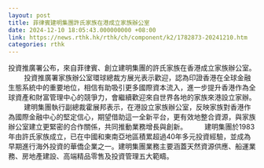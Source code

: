 ```yaml
---
layout: post
title: 菲律賓建明集團許氏家族在港成立家族辦公室
date: 2024-12-10 18:05:43.000000000 +08:00
link: https://news.rthk.hk/rthk/ch/component/k2/1782873-20241210.htm
categories: rthk
---
```


投資推廣署公布，來自菲律賓、創立建明集團的許氏家族在香港成立家族辦公室。
　　
投資推廣署家族辦公室環球總裁方展光表示歡迎，認為印證香港在全球金融生態系統中的重要地位，相信有助吸引更多國際資本流入，進一步提升香港作為全球資產和財富管理中心的競爭力，會繼續歡迎來自世界各地的家族來港設立家辦。
　　
建明集團執行副總裁霍展邦表示，在港設立家族辦公室，反映家族對香港作為國際金融中心的堅定信心，期望借助這一全新平台，更有效地整合資源，與家族辦公室建立更緊密的合作關係，共同推動業務增長與創新。
　　
建明集團於1983年由許氏家族成立，已在中國和東南亞地區積累超過40年多元投資經驗，並成為早期進行海外投資的華僑企業之一。建明集團業務主要涵蓋天然資源供應、船運業務、房地產建設、高端精品零售及投資管理五大範疇。
